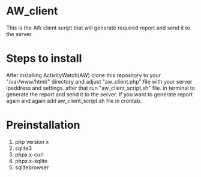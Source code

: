 # AW_client
This is the AW client script that will generate required report and send it to the server.

# Steps to install
After installing ActivityWatch(AW) clone this repository to your "/var/www/html/" directory and adjust "aw_client.php" file with your server ipaddress and settings. after that run "aw_client_script.sh" file. in terminal to generate the report and send it to the server. If you want to generate report again and again add aw_client_script.sh file in crontab.


# Preinstallation
1. php version x
2. sqlite3
3. phpx.x-curl
4. phpx.x-sqlite
5. sqlitebrowser
